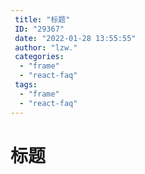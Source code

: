 ```yaml
---
 title: "标题"
 ID: "29367"
 date: "2022-01-28 13:55:55"
 author: "lzw."
 categories: 
  - "frame"
  - "react-faq"
 tags: 
  - "frame"
  - "react-faq"
---
```


# 标题


